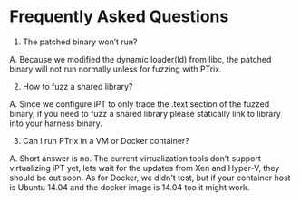 # Frequently Asked Questions

1. The patched binary won’t run?

A. Because we modified the dynamic loader(ld) from libc, the patched binary will not run normally unless for fuzzing with PTrix.  

2. How to fuzz a shared library?

A. Since we configure iPT to only trace the .text section of the fuzzed binary, if you need to fuzz a shared library please statically link to library into your harness binary. 

3. Can I run PTrix in a VM or Docker container?

A. Short answer is no. 
The current virtualization tools don't support virtualizing iPT yet, lets wait for the updates from Xen and Hyper-V, they should be out soon. As for Docker, we didn't test, but if your container host is Ubuntu 14.04 and the docker image is 14.04 too it might work.
